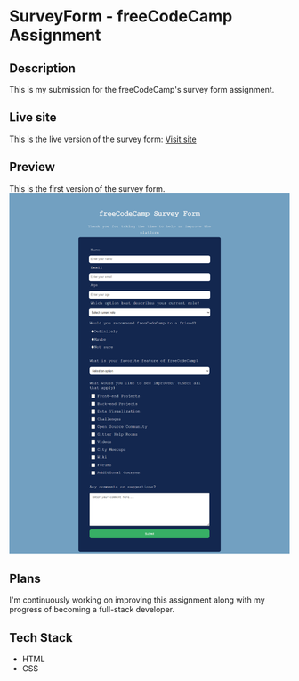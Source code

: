 # SurveyForm - freeCodeCamp Assignment

## Description
This is my submission for the freeCodeCamp's survey form assignment.

## Live site
This is the live version of the survey form: [Visit site](https://jeru7.github.io/surveyform/)

## Preview
This is the first version of the survey form.
![Screenshot](surveyform.png)

## Plans 
I'm continuously working on improving this assignment along with my progress of becoming a full-stack developer.

## Tech Stack
* HTML
* CSS
